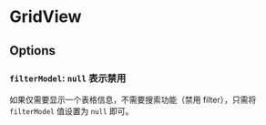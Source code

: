# GridView

## Options

### `filterModel`: `null` 表示禁用

如果仅需要显示一个表格信息，不需要搜索功能（禁用 filter），只需将 `filterModel` 值设置为 `null` 即可。
